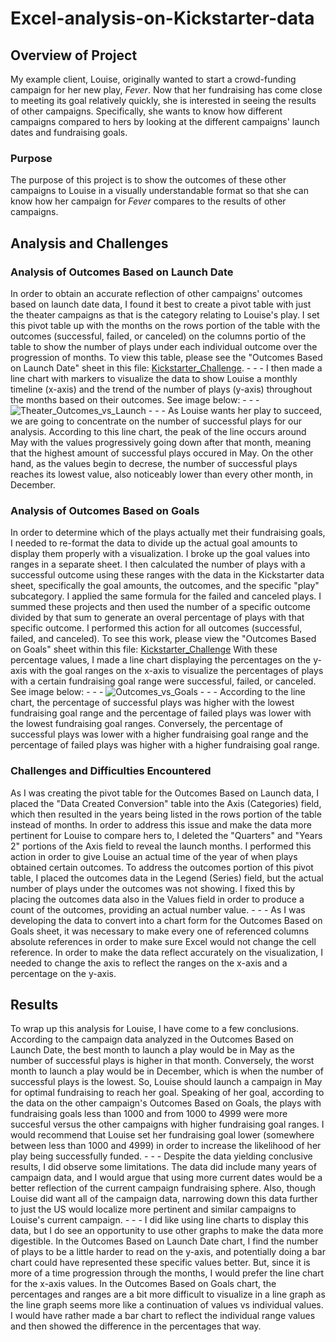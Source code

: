 # Excel-analysis-on-Kickstarter-data
## Overview of Project
My example client, Louise, originally wanted to start a crowd-funding campaign for her new play, *Fever*. Now that her fundraising has come close to meeting its goal relatively quickly, she is interested in seeing the results of other campaigns. Specifically, she wants to know how different campaigns compared to hers by looking at the different campaigns' launch dates and fundraising goals. 
### Purpose
The purpose of this project is to show the outcomes of these other campaigns to Louise in a visually understandable format so that she can know how her campaign for *Fever* compares to the results of other campaigns.
## Analysis and Challenges
### Analysis of Outcomes Based on Launch Date
In order to obtain an accurate reflection of other campaigns' outcomes based on launch date data, I found it best to create a pivot table with just the theater campaigns as that is the category relating to Louise's play. I set this pivot table up with the months on the rows portion of the table with the outcomes (successful, failed, or canceled) on the columns portio of the table to show the number of plays under each individual outcome over the progression of months. To view this table, please see the "Outcomes Based on Launch Date" sheet in this file: [Kickstarter_Challenge](path/to/Kickstarter_Challenge.xlsx). - - - I then made a line chart with markers to visualize the data to show Louise a monthly timeline (x-axis) and the trend of the number of plays (y-axis) throughout the months based on their outcomes. See image below: - - - ![Theater_Outcomes_vs_Launch](path/to/Theater_Outcomes_vs_Launch.png) - - - As Louise wants her play to succeed, we are going to concentrate on the number of successful plays for our analysis. According to this line chart, the peak of the line occurs around May with the values progressively going down after that month, meaning that the highest amount of successful plays occured in May. On the other hand, as the values begin to decrese, the number of successful plays reaches its lowest value, also noticeably lower than every other month, in December.
### Analysis of Outcomes Based on Goals
In order to determine which of the plays actually met their fundraising goals, I needed to re-format the data to divide up the actual goal amounts to display them properly with a visualization. I broke up the goal values into ranges in a separate sheet. I then calculated the number of plays with a successful outcome using these ranges with the data in the Kickstarter data sheet, specifically the goal amounts, the outcomes, and the specific "play" subcategory. I applied the same formula for the failed and canceled plays. I summed these projects and then used the number of a specific outcome divided by that sum to generate an overal percentage of plays with that specific outcome. I performed this action for all outcomes (successful, failed, and canceled). To see this work, please view the "Outcomes Based on Goals" sheet within this file: [Kickstarter_Challenge](path/to/Kickstarter_Challenge.xlsx) With these percentage values, I made a line chart displaying the percentages on the y-axis with the goal ranges on the x-axis to visualize the percentages of plays with a certain fundraising goal range were successful, failed, or canceled. See image below: - - - ![Outcomes_vs_Goals](path/to/Outcomes_vs_Goals.png) - - - According to the line chart, the percentage of successful plays was higher with the lowest fundraising goal range and the percentage of failed plays was lower with the lowest fundraising goal ranges. Conversely, the percentage of successful plays was lower with a higher fundraising goal range and the percentage of failed plays was higher with a higher fundraising goal range.
### Challenges and Difficulties Encountered
As I was creating the pivot table for the Outcomes Based on Launch data, I placed the "Data Created Conversion" table into the Axis (Categories) field, which then resulted in the years being listed in the rows portion of the table instead of months. In order to address this issue and make the data more pertinent for Louise to compare hers to, I deleted the "Quarters" and "Years 2" portions of the Axis field to reveal the launch months. I performed this action in order to give Louise an actual time of the year of when plays obtained certain outcomes. To address the outcomes portion of this pivot table, I placed the outcomes data in the Legend (Series) field, but the actual number of plays under the outcomes was not showing. I fixed this by placing the outcomes data also in the Values field in order to produce a count of the outcomes, providing an actual number value. - - - As I was developing the data to convert into a chart form for the Outcomes Based on Goals sheet, it was necessary to make every one of referenced columns absolute references in order to make sure Excel would not change the cell reference. In order to make the data reflect accurately on the visualization, I needed to change the axis to reflect the ranges on the x-axis and a percentage on the y-axis. 
## Results
To wrap up this analysis for Louise, I have come to a few conclusions. According to the campaign data analyzed in the Outcomes Based on Launch Date, the best month to launch a play would be in May as the number of successful plays is higher in that month. Conversely, the worst month to launch a play would be in December, which is when the number of successful plays is the lowest. So, Louise should launch a campaign in May for optimal fundraising to reach her goal. Speaking of her goal, according to the data on the other campaign's Outcomes Based on Goals, the plays with fundraising goals less than 1000 and from 1000 to 4999 were more succesful versus the other campaigns with higher fundraising goal ranges. I would recommend that Louise set her fundraising goal lower (somewhere between less than 1000 and 4999) in order to increase the likelihood of her play being successfully funded. - - - Despite the data yielding conclusive results, I did observe some limitations. The data did include many years of campaign data, and I would argue that using more current dates would be a better reflection of the current campaign fundraising sphere. Also, though Louise did want all of the campaign data, narrowing down this data further to just the US would localize more pertinent and similar campaigns to Louise's current campaign. - - - I did like using line charts to display this data, but I do see an opportunity to use other graphs to make the data more digestible. In the Outcomes Based on Launch Date chart, I find the number of plays to be a little harder to read on the y-axis, and potentially doing a bar chart could have represented these specific values better. But, since it is more of a time progression through the months, I would prefer the line chart for the x-axis values. In the Outcomes Based on Goals chart, the percentages and ranges are a bit more difficult to visualize in a line graph as the line graph seems more like a continuation of values vs individual values. I would have rather made a bar chart to reflect the individual range values and then showed the difference in the percentages that way.
